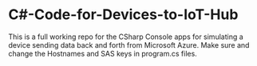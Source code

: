 # C#-Code-for-Devices-to-IoT-Hub

This is a full working repo for the CSharp Console apps for simulating a device sending data back and forth from Microsoft Azure. Make sure and change the Hostnames and SAS keys in program.cs files. 
